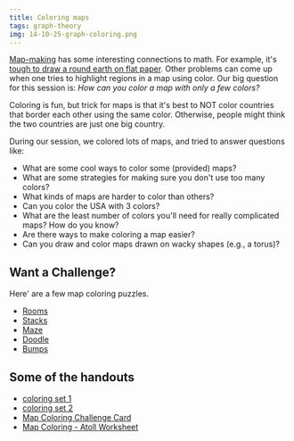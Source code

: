 ```yaml
---
title: Coloring maps
tags: graph-theory
img: 14-10-25-graph-coloring.png
---
```


<a href="http://en.wikipedia.org/wiki/Cartography">Map-making</a> has some interesting connections to math. For example, it's <a href="http://en.wikipedia.org/wiki/Map_projection">tough to draw a round earth on flat paper</a>. Other problems can come up when one tries to highlight regions in a map using color. Our big question for this session is: <em>How can you color a map with only a few colors?</em><!--more-->
  
<p>Coloring is fun, but trick for maps is that it's best to NOT color countries that border each other using the same color. Otherwise, people might think the two countries are just one big country.</p>
<p>During our session, we colored lots of maps, and tried to answer questions like:</p>
<ul>
<li>What are some cool ways to color some (provided) maps?</li>
<li>What are some strategies for making sure you don't use too many colors?</li>
<li>What kinds of maps are harder to color than others?</li>
<li>Can you color the USA with 3 colors?</li>
<li>What are the least number of colors you'll need for really complicated maps? How do you know?</li>
<li>Are there ways to make coloring a map easier?</li>
<li>Can you draw and color maps drawn on wacky shapes (e.g., a torus)?</li>
</ul>
<h2>Want a Challenge?</h2>
<p>Here' are a few map coloring puzzles.</p>
<ul>
<li><a href="http://www.nikoli.com/swf/four_color_problem_001_en.swf" target="_blank">Rooms</a></li>
<li><a href="http://www.nikoli.com/swf/four_color_problem_002_en.swf" target="_blank">Stacks</a></li>
<li><a href="http://www.nikoli.com/swf/four_color_problem_003_en.swf" target="_blank">Maze</a></li>
<li><a href="http://www.nikoli.com/swf/four_color_problem_004_en.swf" target="_blank">Doodle</a></li>
<li><a href="http://www.nikoli.com/swf/four_color_problem_005_en.swf" target="_blank">Bumps</a></li>
</ul>

## Some of the handouts

<ul>
<li><a href="http://boisemathcircles.org/wp-content/uploads/sites/10/2014/10/coloring-set-1.pdf">coloring set 1</a></li>
<li><a href="http://boisemathcircles.org/wp-content/uploads/sites/10/2014/10/coloring-set-2.pdf">coloring set 2</a></li>
<li><a href="http://boisemathcircles.org/wp-content/uploads/sites/10/2014/10/Map-Coloring-Challenge-Card.pdf">Map Coloring Challenge Card</a></li>
<li><a href="http://boisemathcircles.org/wp-content/uploads/sites/10/2014/10/Map-Coloring-Atoll-Worksheet.pdf">Map Coloring - Atoll Worksheet</a></li>
</ul>
